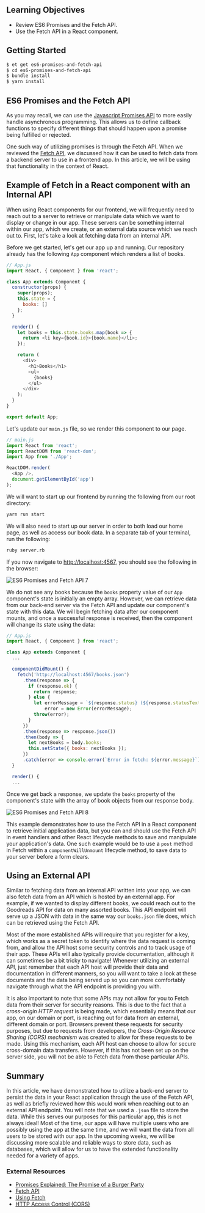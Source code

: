 ## Learning Objectives
* Review ES6 Promises and the Fetch API.
* Use the Fetch API in a React component.

## Getting Started
```sh
$ et get es6-promises-and-fetch-api
$ cd es6-promises-and-fetch-api
$ bundle install
$ yarn install
```

## ES6 Promises and the Fetch API
As you may recall, we can use the [Javascript Promises API][javascript-promise-api-article] to more easily handle asynchronous programming. This allows us to define callback functions to specify different things that should happen upon a promise being fulfilled or rejected.

One such way of utilizing promises is through the Fetch API. When we reviewed the [Fetch API][es6-fetch-api-article], we discussed how it can be used to fetch data from a backend server to use in a frontend app. In this article, we will be using that functionality in the context of React.

## Example of Fetch in a React component with an Internal API

When using React components for our frontend, we will frequently need to reach out to a server to retrieve or manipulate data which we want to display or change in our app. These servers can be something internal within our app, which we create, or an external data source which we reach out to. First, let's take a look at fetching data from an internal API.

Before we get started, let's get our app up and running. Our repository already has the following `App` component which renders a list of books.

```javascript
// App.js
import React, { Component } from 'react';

class App extends Component {
  constructor(props) {
    super(props);
    this.state = {
      books: []
    };
  }

  render() {
    let books = this.state.books.map(book => {
      return <li key={book.id}>{book.name}</li>;
    });

    return (
      <div>
        <h1>Books</h1>
        <ul>
          {books}
        </ul>
      </div>
    );
  }
}

export default App;
```

Let's update our `main.js` file, so we render this component to our page.

```javascript
// main.js
import React from 'react';
import ReactDOM from 'react-dom';
import App from './App';

ReactDOM.render(
  <App />,
  document.getElementById('app')
);
```

We will want to start up our frontend by running the following from our root directory:

```sh
yarn run start
```

We will also need to start up our server in order to both load our home page, as well as access our book data. In a separate tab of your terminal, run the following:

```sh
ruby server.rb
```

If you now navigate to <http://localhost:4567>, you should see the following in the browser:

![ES6 Promises and Fetch API 7][es6-promises-and-fetch-api-7]

We do not see any books because the `books` property value of our `App` component's state is initially an empty array.
However, we can retrieve data from our back-end server via the Fetch API and update our component's state with this data.
We will begin fetching data after our component mounts, and once a successful response is received, then the component will change its state using the data:

```javascript
// App.js
import React, { Component } from 'react';

class App extends Component {
  ...

  componentDidMount() {
    fetch('http://localhost:4567/books.json')
      .then(response => {
        if (response.ok) {
          return response;
        } else {
          let errorMessage = `${response.status} (${response.statusText})`,
              error = new Error(errorMessage);
          throw(error);
        }
      })
      .then(response => response.json())
      .then(body => {
        let nextBooks = body.books;
        this.setState({ books: nextBooks });
      })
      .catch(error => console.error(`Error in fetch: ${error.message}`));
  }

  render() {
  ...
```
Once we get back a response, we update the `books` property of the component's state with the array of book objects from our response body.

![ES6 Promises and Fetch API 8][es6-promises-and-fetch-api-8]

This example demonstrates how to use the Fetch API in a React component to retrieve initial application data, but you can and should use the Fetch API in event handlers and other React lifecycle methods to save and manipulate your application's data. One such example would be to use a `post` method in Fetch within a `componentWillUnmount` lifecycle method, to save data to your server before a form clears.

## Using an External API

Similar to fetching data from an internal API written into your app, we can also fetch data from an API which is hosted by an external app. For example, if we wanted to display different books, we could reach out to the Goodreads API for data on many assorted books. This API endpoint will serve up a JSON with data in the same way our `books.json` file does, which can be retrieved using the Fetch API.

Most of the more established APIs will require that you register for a key, which works as a secret token to identify where the data request is coming from, and allow the API host some security controls and to track usage of their app. These APIs will also typically provide documentation, although it can sometimes be a bit tricky to navigate! Whenever utilizing an external API, just remember that each API host will provide their data and documentation in different manners, so you will want to take a look at these documents and the data being served up so you can more comfortably navigate through what the API endpoint is providing you with.

It is also important to note that some APIs may not allow for you to Fetch data from their server for security reasons. This is due to the fact that a *cross-origin HTTP request* is being made, which essentially means that our app, on our domain or port, is reaching out for data from an external, different domain or port. Browsers prevent these requests for security purposes, but due to requests from developers, the *Cross-Origin Resource Sharing (CORS) mechanism* was created to allow for these requests to be made. Using this mechanism, each API host can choose to allow for secure cross-domain data transfers. However, if this has not been set up on the server side, you will not be able to Fetch data from those particular APIs.

## Summary
In this article, we have demonstrated how to utilize a back-end server to persist the data in your React application through the use of the Fetch API, as well as briefly reviewed how this would work when reaching out to an external API endpoint. You will note that we used a `.json` file to store the data. While this serves our purposes for this particular app, this is not always ideal! Most of the time, our apps will have multiple users who are possibly using the app at the same time, and we will want the data from all users to be stored with our app. In the upcoming weeks, we will be discussing more scalable and reliable ways to store data, such as databases, which will allow for us to have the extended functionality needed for a variety of apps.

### External Resources

* [Promises Explained: The Promise of a Burger Party][promise-burgers]
* [Fetch API][mdn-fetch-api]
* [Using Fetch][mdn-using-fetch]
* [HTTP Access Control (CORS)][mdn-cors]

[promise-burgers]:https://kosamari.com/notes/the-promise-of-a-burger-party
[es6-promises-and-fetch-api-1]: https://s3.amazonaws.com/horizon-production/images/es6-promises-and-fetch-api-1.png
[es6-promises-and-fetch-api-2]: https://s3.amazonaws.com/horizon-production/images/es6-promises-and-fetch-api-2.png
[es6-promises-and-fetch-api-3]: https://s3.amazonaws.com/horizon-production/images/es6-promises-and-fetch-api-3.png
[es6-promises-and-fetch-api-4]: https://s3.amazonaws.com/horizon-production/images/es6-promises-and-fetch-api-4.png
[es6-promises-and-fetch-api-5]: https://s3.amazonaws.com/horizon-production/images/es6-promises-and-fetch-api-5.png
[es6-promises-and-fetch-api-6]: https://s3.amazonaws.com/horizon-production/images/es6-promises-and-fetch-api-6.png
[es6-promises-and-fetch-api-7]: https://s3.amazonaws.com/horizon-production/images/es6-promises-and-fetch-api-7.png
[es6-promises-and-fetch-api-8]: https://s3.amazonaws.com/horizon-production/images/Books-with-fetched-titles.png
[es6-promises-and-fetch-api-repository]: https://github.com/LaunchAcademy/es6-promises-and-fetch-api
[github-fetch]: https://github.com/github/fetch
[mdn-fetch-api]: https://developer.mozilla.org/en-US/docs/Web/API/Fetch_API
[mdn-response]: https://developer.mozilla.org/en-US/docs/Web/API/Response
[mdn-promise]: https://developer.mozilla.org/en-US/docs/Web/JavaScript/Reference/Global_Objects/Promise
[mdn-promise-prototype-then]: https://developer.mozilla.org/en-US/docs/Web/JavaScript/Reference/Global_Objects/Promise/then
[mdn-promise-prototype-catch]: https://developer.mozilla.org/en-US/docs/Web/JavaScript/Reference/Global_Objects/Promise/catch
[mdn-using-fetch]: https://developer.mozilla.org/en-US/docs/Web/API/Fetch_API/Using_Fetch
[whatwg-fetch-specification]: https://fetch.spec.whatwg.org/
[javascript-promise-api-article]: https://learn.launchacademy.com/lessons/javascript-promise-api
[es6-fetch-api-article]: https://learn.launchacademy.com/lessons/es6-fetch-api
[mdn-cors]: https://developer.mozilla.org/en-US/docs/Web/HTTP/Access_control_CORS

